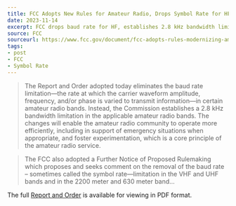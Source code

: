 ```yaml
---
title: FCC Adopts New Rules for Amateur Radio, Drops Symbol Rate for HF
date: 2023-11-14
excerpt: FCC drops baud rate for HF, establishes 2.8 kHz bandwidth limit.
source: FCC
sourceurl: https://www.fcc.gov/document/fcc-adopts-rules-modernizing-amateur-radio-service-foster-innovation
tags:
- post
- FCC
- Symbol Rate
---
```

> The Report and Order adopted today eliminates the baud rate limitation—the rate at which the carrier waveform amplitude, frequency, and/or phase is varied to transmit information—in certain amateur radio bands. Instead, the Commission establishes a 2.8 kHz bandwidth limitation in the applicable amateur radio bands. The changes will enable the amateur radio community to operate more efficiently, including in support of emergency situations when appropriate, and foster experimentation, which is a core principle of the amateur radio service.

> The FCC also adopted a Further Notice of Proposed Rulemaking which proposes and seeks comment on the removal of the baud rate – sometimes called the symbol rate—limitation in the VHF and UHF bands and in the 2200 meter and 630 meter band...

The full [Report and Order](https://docs.fcc.gov/public/attachments/FCC-23-93A1.pdf) is available for viewing in PDF format.